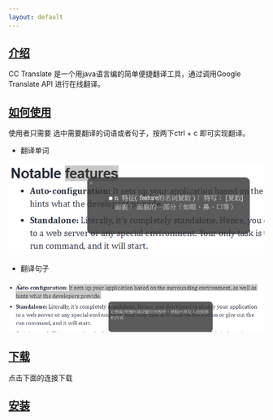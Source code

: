 ```yaml
---
layout: default
---
```


## [介绍](#introduce)
CC Translate 是一个用java语言编的简单便捷翻译工具，通过调用Google Translate API 进行在线翻译。

## [如何使用](#howto)
使用者只需要 选中需要翻译的词语或者句子，按两下ctrl + c 即可实现翻译。

- 翻译单词

![](2019-03-04-13-39-12.png)

- 翻译句子

![](2019-03-04-13-40-20.png)

## [下载](#download)
点击下面的连接下载

## [安装](#install)